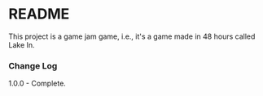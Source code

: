 # README #

This project is a game jam game, i.e., it's a game made in 48 hours called Lake In.

### Change Log ###

1.0.0 - Complete.